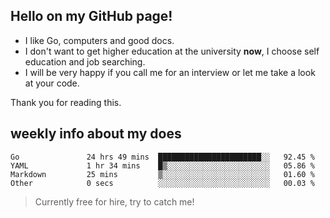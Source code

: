 ## Hello on my GitHub page!

- I like Go, computers and good docs.
- I don't want to get higher education at the university **now**, I choose self education and job searching.
- I will be very happy if you call me for an interview or let me take a look at your code.

Thank you for reading this.

## weekly info about my does
<!--START_SECTION:waka-->

```text
Go               24 hrs 49 mins  ███████████████████████░░   92.45 %
YAML             1 hr 34 mins    █▒░░░░░░░░░░░░░░░░░░░░░░░   05.86 %
Markdown         25 mins         ▒░░░░░░░░░░░░░░░░░░░░░░░░   01.60 %
Other            0 secs          ░░░░░░░░░░░░░░░░░░░░░░░░░   00.03 %
```

<!--END_SECTION:waka-->

> Currently free for hire, try to catch me!
